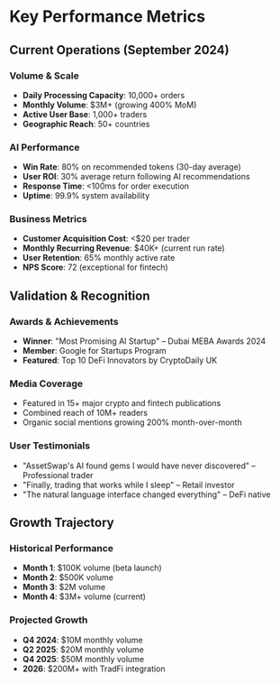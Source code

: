 # Key Performance Metrics

## Current Operations (September 2024)

### Volume & Scale
- **Daily Processing Capacity**: 10,000+ orders
- **Monthly Volume**: $3M+ (growing 400% MoM)
- **Active User Base**: 1,000+ traders
- **Geographic Reach**: 50+ countries

### AI Performance
- **Win Rate**: 80% on recommended tokens (30-day average)
- **User ROI**: 30% average return following AI recommendations
- **Response Time**: <100ms for order execution
- **Uptime**: 99.9% system availability

### Business Metrics
- **Customer Acquisition Cost**: <$20 per trader
- **Monthly Recurring Revenue**: $40K+ (current run rate)
- **User Retention**: 65% monthly active rate
- **NPS Score**: 72 (exceptional for fintech)

## Validation & Recognition

### Awards & Achievements
- **Winner**: "Most Promising AI Startup" – Dubai MEBA Awards 2024
- **Member**: Google for Startups Program
- **Featured**: Top 10 DeFi Innovators by CryptoDaily UK

### Media Coverage
- Featured in 15+ major crypto and fintech publications
- Combined reach of 10M+ readers
- Organic social mentions growing 200% month-over-month

### User Testimonials
- "AssetSwap's AI found gems I would have never discovered" – Professional trader
- "Finally, trading that works while I sleep" – Retail investor
- "The natural language interface changed everything" – DeFi native

## Growth Trajectory

### Historical Performance
- **Month 1**: $100K volume (beta launch)
- **Month 2**: $500K volume
- **Month 3**: $2M volume
- **Month 4**: $3M+ volume (current)

### Projected Growth
- **Q4 2024**: $10M monthly volume
- **Q2 2025**: $20M monthly volume
- **Q4 2025**: $50M monthly volume
- **2026**: $200M+ with TradFi integration